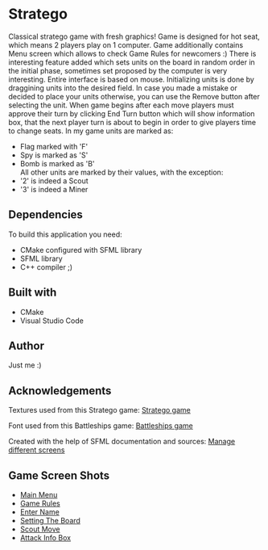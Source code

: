 # Stratego
Classical stratego game with fresh graphics! Game is designed for hot seat, which means 2 players play on 1 computer. Game additionally contains Menu screen which allows to check Game Rules for newcomers :)
There is interesting feature added which sets units on the board in random order in the initial phase, sometimes set proposed by the computer is very interesting. 
Entire interface is based on mouse. Initializing units is done by draggining units into the desired field. 
In case you made a mistake or decided to place your units otherwise, you can use the Remove button after selecting the unit.
When game begins after each move players must approve their turn by clicking End Turn button which will show information box,
that the next player turn is about to begin in order to give players time to change seats.
In my game units are marked as:
 - Flag marked with 'F'
 - Spy is marked as 'S' 
 - Bomb is marked as 'B' \
 All other units are marked by their values, with the exception:
 - '2' is indeed a Scout
 - '3' is indeed a Miner

## Dependencies
To build this application you need:
- CMake configured with SFML library
- SFML library
- C++ compiler ;)

## Built with
- CMake
- Visual Studio Code

## Author
Just me :)

## Acknowledgements
Textures used from this Stratego game:
[Stratego game](https://github.com/nuttywhal/stratego)

Font used from this Battleships game:
[Battleships game](https://github.com/xAdam99/Battleships)

Created with the help of SFML documentation and sources:
[Manage different screens](https://github.com/SFML/SFML/wiki/Tutorial:-Manage-different-Screens)

## Game Screen Shots

- [Main Menu](https://user-images.githubusercontent.com/62173407/85401749-d268f780-b55a-11ea-9728-bb8ce322a3a0.png)
- [Game Rules](https://user-images.githubusercontent.com/62173407/85401823-f4fb1080-b55a-11ea-9339-8af72ac1c9f5.png)
- [Enter Name](https://user-images.githubusercontent.com/62173407/85401858-05ab8680-b55b-11ea-9fc0-2aa28085f6a3.png)
- [Setting The Board](https://user-images.githubusercontent.com/62173407/85401972-2f64ad80-b55b-11ea-81bb-2f78c8d047ed.png)
- [Scout Move](https://user-images.githubusercontent.com/62173407/85402027-44d9d780-b55b-11ea-9de2-3ff096b19e8b.png)
- [Attack Info Box](https://user-images.githubusercontent.com/62173407/85402062-5622e400-b55b-11ea-9d96-9cd896a91d29.png)

